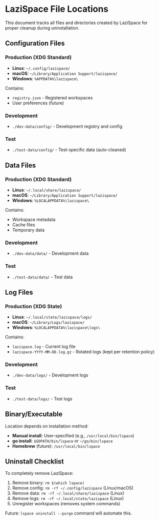 # LaziSpace File Locations

This document tracks all files and directories created by LaziSpace for proper cleanup during uninstallation.

## Configuration Files

### Production (XDG Standard)
- **Linux**: `~/.config/lazispace/`
- **macOS**: `~/Library/Application Support/lazispace/`
- **Windows**: `%APPDATA%\lazispace\`

Contains:
- `registry.json` - Registered workspaces
- User preferences (future)

### Development
- `./dev-data/config/` - Development registry and config

### Test
- `./test-data/config/` - Test-specific data (auto-cleaned)

## Data Files

### Production (XDG Standard)
- **Linux**: `~/.local/share/lazispace/`
- **macOS**: `~/Library/Application Support/lazispace/`
- **Windows**: `%LOCALAPPDATA%\lazispace\`

Contains:
- Workspace metadata
- Cache files
- Temporary data

### Development
- `./dev-data/data/` - Development data

### Test
- `./test-data/data/` - Test data

## Log Files

### Production (XDG State)
- **Linux**: `~/.local/state/lazispace/logs/`
- **macOS**: `~/Library/Logs/lazispace/`
- **Windows**: `%LOCALAPPDATA%\lazispace\logs\`

Contains:
- `lazispace.log` - Current log file
- `lazispace-YYYY-MM-DD.log.gz` - Rotated logs (kept per retention policy)

### Development
- `./dev-data/logs/` - Development logs

### Test
- `./test-data/logs/` - Test logs

## Binary/Executable

Location depends on installation method:
- **Manual install**: User-specified (e.g., `/usr/local/bin/lspace`)
- **go install**: `$GOPATH/bin/lspace` or `~/go/bin/lspace`
- **Homebrew** (future): `/usr/local/bin/lspace`

## Uninstall Checklist

To completely remove LaziSpace:

1. Remove binary: `rm $(which lspace)`
2. Remove config: `rm -rf ~/.config/lazispace` (Linux/macOS)
3. Remove data: `rm -rf ~/.local/share/lazispace` (Linux)
4. Remove logs: `rm -rf ~/.local/state/lazispace` (Linux)
5. Unregister workspaces (removes system commands)

Future: `lspace uninstall --purge` command will automate this.
